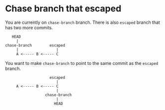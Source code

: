 # Chase branch that escaped
You are currently on `chase-branch` branch. There is also `escaped` branch that has two more commits.

       HEAD
         |
    chase-branch        escaped
         |                 |
         A <----- B <----- C


You want to make `chase-branch` to point to the same commit as the `escaped` branch.

                        escaped
                           |
         A <----- B <----- C
                           |
                      chase-branch
                           |
                          HEAD
